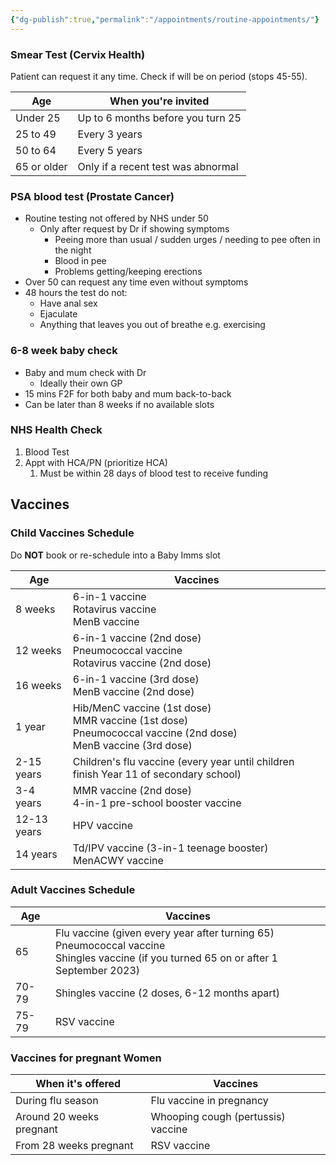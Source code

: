 ```yaml
---
{"dg-publish":true,"permalink":"/appointments/routine-appointments/"}
---
```


### Smear Test (Cervix Health)
Patient can request it any time. Check if will be on period (stops 45-55).

| Age         | When you're invited                |
| ----------- | ---------------------------------- |
| Under 25    | Up to 6 months before you turn 25  |
| 25 to 49    | Every 3 years                      |
| 50 to 64    | Every 5 years                      |
| 65 or older | Only if a recent test was abnormal |
### PSA blood test (Prostate Cancer)
- Routine testing not offered by NHS under 50
	- Only after request by Dr if showing symptoms
		- Peeing more than usual / sudden urges / needing to pee often in the night
		- Blood in pee
		- Problems getting/keeping erections
- Over 50 can request any time even without symptoms
- 48 hours the test do not:
	- Have anal sex
	- Ejaculate
	- Anything that leaves you out of breathe e.g. exercising
### 6-8 week baby check
- Baby and mum check with Dr
	- Ideally their own GP
- 15 mins F2F for both baby and mum back-to-back
- Can be later than 8 weeks if no available slots
### NHS Health Check
1. Blood Test
2. Appt with HCA/PN (prioritize HCA)
	1. Must be within 28 days of blood test to receive funding
## Vaccines
### Child Vaccines Schedule
Do **NOT** book or re-schedule into a Baby Imms slot

| Age         | Vaccines                                                                                                            |
| ----------- | ------------------------------------------------------------------------------------------------------------------- |
| 8 weeks     | 6-in-1 vaccine<br>Rotavirus vaccine<br>MenB vaccine                                                                 |
| 12 weeks    | 6-in-1 vaccine (2nd dose)<br>Pneumococcal vaccine<br>Rotavirus vaccine (2nd dose)                                   |
| 16 weeks    | 6-in-1 vaccine (3rd dose)<br>MenB vaccine (2nd dose)                                                                |
| 1 year      | Hib/MenC vaccine (1st dose)<br>MMR vaccine (1st dose)<br>Pneumococcal vaccine (2nd dose)<br>MenB vaccine (3rd dose) |
| 2-15 years  | Children's flu vaccine (every year until children finish Year 11 of secondary school)                               |
| 3-4 years   | MMR vaccine (2nd dose)<br>4-in-1 pre-school booster vaccine                                                         |
| 12-13 years | HPV vaccine                                                                                                         |
| 14 years    | Td/IPV vaccine (3-in-1 teenage booster)<br>MenACWY vaccine                                                          |
### Adult Vaccines Schedule

| Age   | Vaccines                                                                                                                                    |
| ----- | ------------------------------------------------------------------------------------------------------------------------------------------- |
| 65    | Flu vaccine (given every year after turning 65)<br>Pneumococcal vaccine<br>Shingles vaccine (if you turned 65 on or after 1 September 2023) |
| 70-79 | Shingles vaccine (2 doses, 6-12 months apart)                                                                                               |
| 75-79 | RSV vaccine                                                                                                                                 |
### Vaccines for pregnant Women

| When it's offered        | Vaccines                           |
| ------------------------ | ---------------------------------- |
| During flu season        | Flu vaccine in pregnancy           |
| Around 20 weeks pregnant | Whooping cough (pertussis) vaccine |
| From 28 weeks pregnant   | RSV vaccine                        |

